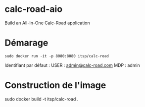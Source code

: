 # calc-road-aio
Build an All-In-One Calc-Road application


# Démarage

```
sudo docker run -it -p 8080:8080 itsp/calc-road
```

Identifiant par défaut : 
USER : admin@calc-road.com
MDP : admin


# Construction de l'image 

sudo docker build -t itsp/calc-road .

